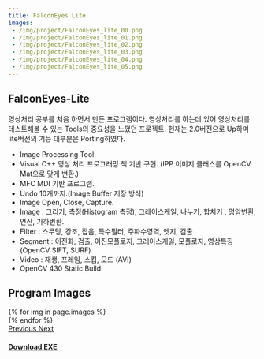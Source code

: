 ```yaml
---
title: FalconEyes Lite
images:
 - /img/project/FalconEyes_lite_00.png
 - /img/project/FalconEyes_lite_01.png
 - /img/project/FalconEyes_lite_02.png
 - /img/project/FalconEyes_lite_03.png
 - /img/project/FalconEyes_lite_04.png
 - /img/project/FalconEyes_lite_05.png
---
```


## FalconEyes-Lite
영상처리 공부를 처음 하면서 만든 프로그램이다. 영상처리를 하는데 있어 영상처리를 테스트해볼 수 있는 Tools의 중요성을 느꼈던 프로젝트. 현재는 2.0버전으로 Up하며 lite버전의 기능 대부분은 Porting하였다.

- Image Processing Tool.
- Visual C++ 영상 처리 프로그래밍 책 기반 구현.
  (IPP 이미지 클래스를 OpenCV Mat으로 맞게 변환.)
- MFC MDI 기반 프로그램.
- Undo 10개까지.(Image Buffer 저장 방식)
- Image Open, Close, Capture.
- Image : 그리기, 측정(Histogram 측정), 그레이스케일, 나누기, 합치기 , 명암변환, 연산, 기하변환.
- Filter : 스무딩, 강조, 잡음, 특수필터, 주파수영역, 엣지, 검출
- Segment : 이진화, 검출, 이진모폴로지, 그레이스케일, 모폴로지, 영상특징 (OpenCV SIFT, SURF)
- Video : 재생, 프레임, 스킵, 모드 (AVI)
- OpenCV 430 Static Build.
  
## Program Images

<div id="carouselExampleControls" class="carousel slide mb-4" data-ride="carousel">
    <div class="carousel-inner">
        {% for img in page.images %}
            <div class="carousel-item {% if forloop.first %}active{% endif %}">
                <img src="{{ img }}" class="d-block w-100" alt="">
            </div>
        {% endfor %}
    </div>
    <a class="carousel-control-prev" href="#carouselExampleControls" role="button" data-slide="prev">
        <span class="carousel-control-prev-icon" aria-hidden="true"></span>
        <span class="sr-only">Previous</span>
    </a>
    <a class="carousel-control-next" href="#carouselExampleControls" role="button" data-slide="next">
        <span class="carousel-control-next-icon" aria-hidden="true"></span>
        <span class="sr-only">Next</span>
    </a>
</div>

#### [Download EXE](https://github.com/FalconYD/FalconEyes-Lite/releases/download/lite/FalconEyes-Lite.exe)